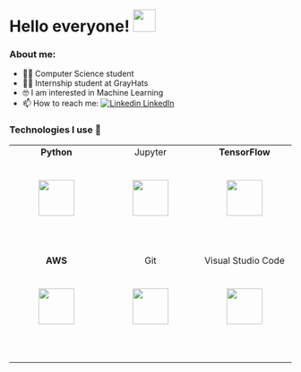 # Hello everyone! <img src="https://raw.githubusercontent.com/iampavangandhi/iampavangandhi/master/gifs/Hi.gif" width="40px"></h2>

### About me:

- 👨‍🎓 Computer Science student
- 👨‍💻 Internship student at GrayHats
- 🤓 I am interested in Machine Learning
- 📫 How to reach me: 
[![Linkedin](https://i.stack.imgur.com/gVE0j.png) LinkedIn](https://www.linkedin.com/in/tomasfernandezurbano)

<!--
**TomasFdez5/TomasFdez5** is a ✨ _special_ ✨ repository because its `README.md` (this file) appears on your GitHub profile.
-->

### Technologies I use :rocket:

<table>
  <tbody>
    <tr valign="top">
      <td width="25%" align="center" style="padding-bottom:3rem">
          <span><b>Python</b></span><br/><br/><br/>
         <img height="64px" src="https://cdn.svgporn.com/logos/python.svg">
         <br/><br/>
      </td>
      <td width="25%" align="center" style="padding-bottom:3rem">
        <span>Jupyter</span><br/><br/><br/>
        <img height="64px" src="https://cdn.svgporn.com/logos/jupyter.svg">
        <br/><br/>
      </td>
        <td width="25%" align="center" style="padding-bottom:3rem">
            <span><b>TensorFlow</b></span><br/><br/><br/>
        <img height="64px" src="https://cdn.svgporn.com/logos/tensorflow.svg">
        <br/><br/>
      </td>
    </tr>
    <tr valign="top">
      <td width="25%" align="center" style="padding-bottom:3rem">
          <span><b>AWS</b></span><br/><br/><br/>
         <img height="64px" src="https://cdn.svgporn.com/logos/aws.svg">
         <br/><br/>
      </td>
      <td width="25%" align="center" style="padding-bottom:3rem">
        <span>Git</span><br/><br/><br/>
        <img height="64px" src="https://cdn.svgporn.com/logos/git-icon.svg">
        <br/><br/>
      </td>
      <td width="25%" align="center" style="padding-bottom:3rem">
        <span>Visual Studio Code</span><br/><br/><br/>
        <img height="64px" src="https://cdn.svgporn.com/logos/visual-studio-code.svg">
        <br/><br/>
      </td>
    </tr>
  </tbody>
</table>

